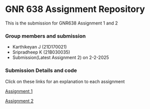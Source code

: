 # GNR 638 Assignment Repository

This is the submission for GNR638 Assignment 1 and 2

### Group members and submission

- Karthikeyan J (21D170021)
- Sripradheep K (21B030035)
- Submission(Latest Assignment 2) on 2-2-2025

### Submission Details and code

Click on these links for an explanation to each assignment

[Assignment 1 ](./README1.md)

[Assignment 2](./README2.md)




